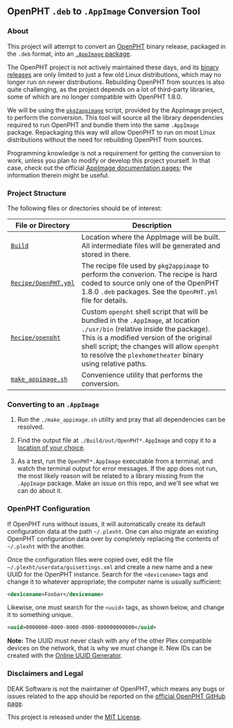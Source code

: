 
## OpenPHT `.deb` to `.AppImage` Conversion Tool


### About

This project will attempt to convert an [OpenPHT](https://github.com/RasPlex/OpenPHT) binary release, packaged in the `.deb` format, into an [`.AppImage` package](https://appimage.org/). 

The OpenPHT project is not actively maintained these days, and its [binary releases](https://github.com/RasPlex/OpenPHT/releases/tag/v1.8.0.148-573b6d73) are only limited to just a few old Linux distributions, which may no longer run on newer distributions. Rebuilding OpenPHT from sources is also quite challenging, as the project depends on a lot of third-party libraries, some of which are no longer compatible with OpenPHT 1.8.0.

We will be using the [`pkg2appimage`](https://docs.appimage.org/packaging-guide/converting-binary-packages/pkg2appimage.html) script, provided by the AppImage project, to perform the conversion. This tool will source all the library dependencies required to run OpenPHT and bundle them into the same `.AppImage` package. Repackaging this way will allow OpenPHT to run on most Linux distributions without the need for rebuilding OpenPHT from sources. 

Programming knowledge is not a requirement for getting the conversion to work, unless you plan to modify or develop this project yourself. In that case, check out the official [AppImage documentation pages](https://docs.appimage.org/); the information therein might be useful.


### Project Structure

The following files or directories should be of interest:

File or Directory | Description
--- | ---
[`Build`](./Build) | Location where the AppImage will be built. All intermediate files will be generated and stored in there.
[`Recipe/OpenPHT.yml`](./Recipe/OpenPHT.yml) | The recipe file used by `pkg2appimage` to perform the converion. The recipe is hard coded to source only one of the OpenPHT 1.8.0 `.deb` packages. See the `OpenPHT.yml` file for details.
[`Recipe/openpht`](./Recipe/openpht) | Custom `openpht` shell script that will be bundled in the `.AppImage`, at location `./usr/bin` (relative inside the package). This is a modified version of the original shell script; the changes will allow `openpht` to resolve the `plexhometheater` binary using relative paths.
[`make_appimage.sh`](./make_appimage.sh) | Convenience utility that performs the conversion.


### Converting to an `.AppImage`

1. Run the `./make_appimage.sh` utility and pray that all dependencies can be resolved.

2. Find the output file at `./Build/out/OpenPHT*.AppImage` and copy it to a [location of your choice](https://docs.appimage.org/user-guide/faq.html#question-where-do-i-store-my-appimages).

3. As a test, run the `OpenPHT*.AppImage` executable from a terminal, and watch the terminal output for error messages. If the app does not run, the most likely reason will be related to a library missing from the `.AppImage` package. Make an issue on this repo, and we'll see what we can do about it.

### OpenPHT Configuration

If OpenPHT runs without issues, it will automatically create its default configuration data at the path `~/.plexht`. One can also migrate an existing OpenPHT configuration data over by completely replacing the contents of `~/.plexht` with the another. 

Once the configuration files were copied over, edit the file `~/.plexht/userdata/guisettings.xml` and create a new name and a new UUID for the OpenPHT instance. Search for the `<devicename>` tags and change it to whatever appropriate; the computer name is usually sufficient:

```xml
<devicename>Foobar</devicename>
```

Likewise, one must search for the `<uuid>` tags, as shown below, and change it to something unique. 

```xml
<uuid>0000000-0000-0000-0000-000000000000</uuid>
```
**Note:** The UUID must never clash with any of the other Plex compatible devices on the network, that is why we must change it. New IDs can be created with the [Online UUID Generator](https://www.uuidgenerator.net/version4). 

### Disclaimers and Legal

DEAK Software is not the maintainer of OpenPHT, which means any bugs or issues related to the app should be reported on the [official OpenPHT GitHub page](https://github.com/RasPlex/OpenPHT/issues).

This project is released under the [MIT License](./license.md).

